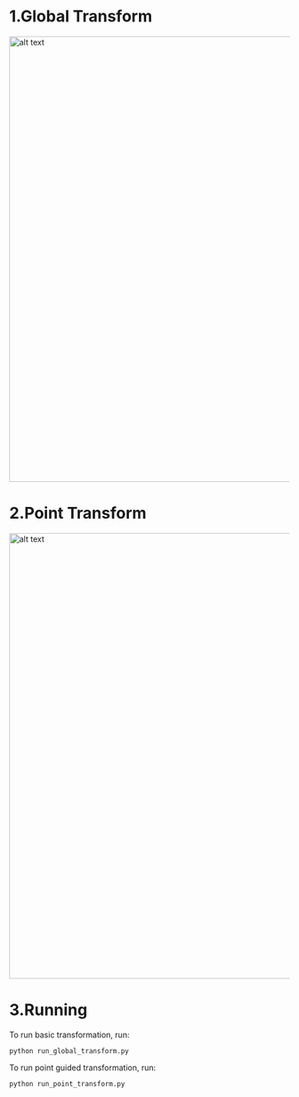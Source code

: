 # 1.Global Transform

<img src="pic/1_global.gif" alt="alt text" width="800">

# 2.Point Transform

<img src="pic/1_point.gif" alt="alt text" width="800">

# 3.Running

To run basic transformation, run:

    python run_global_transform.py

To run point guided transformation, run:

    python run_point_transform.py
